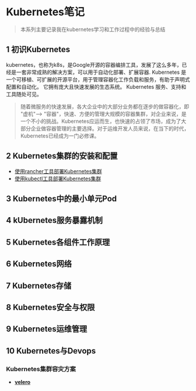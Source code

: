 # **Kubernetes笔记**
> 本系列主要记录我在kubernetes学习和工作过程中的经验与总结
## 1 初识Kubernetes
kubernetes，也称为k8s，是Google开源的容器编排工具，发展了这么多年，已经是一套非常成熟的解决方案，可以用于自动化部署、扩展容器.
Kubernetes 是一个可移植、可扩展的开源平台，用于管理容器化工作负载和服务，有助于声明式配置和自动化。 它拥有庞大且快速发展的生态系统。 Kubernetes 服务、支持和工具随处可见。
> 随着微服务的快速发展，各大企业中的大部分业务都在逐步的做容器化，即 "虚机"--> "容器"，快速、方便的管理大规模的容器集群，对企业来说，是一个不小的挑战。Kubernetes应运而生，也快速的占领了市场，成为了大部分企业做容器管理的主要选择。对于运维开发人员来说，在当下的时代，Kubernetes已经成为一门必修课。
## 2 Kubernetes集群的安装和配置
* [使用rancher工具部署Kubernetes集群](/kubernetes/rancher)
* [使用kubectl工具部署Kubernetes集群](kubectl)
## 3 Kubernetes中的最小单元Pod
## 4 kUbernetes服务暴露机制
## 5 Kubernetes各组件工作原理
## 6 Kubernetes网络
## 7 Kubernetes存储
## 8 Kubernetes安全与权限
## 9 Kubernetes运维管理
## 10 Kubernetes与Devops
### Kubernetes集群容灾方案
- **[velero](kubernetes/velero)**